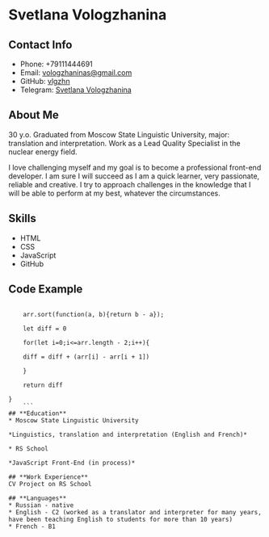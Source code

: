 # **Svetlana Vologzhanina**

## **Contact Info**
* Phone: +79111444691
* Email: vologzhaninas@gmail.com
* GitHub: [vlgzhn](https://github.com/vlgzhn)
* Telegram: [Svetlana Vologzhanina](https://t.me/shovel_shaped_happiness)

## **About Me**
30 y.o. Graduated from Moscow State Linguistic University, major: translation and interpretation. Work as a Lead Quality Specialist in the nuclear energy field.

I love challenging myself and my goal is to become a professional front-end developer. I am sure I will succeed as I am a quick learner, very passionate, reliable and creative. I try to approach challenges in the knowledge that I will be able to perform at my best, whatever the circumstances.

## **Skills**
* HTML
* CSS
* JavaScript
* GitHub

## **Code Example**
```function sumOfDifferences(arr) {

    arr.sort(function(a, b){return b - a});

    let diff = 0

    for(let i=0;i<=arr.length - 2;i++){

    diff = diff + (arr[i] - arr[i + 1])

    }

    return diff

}
    ```
## **Education**
* Moscow State Linguistic University

*Linguistics, translation and interpretation (English and French)*

* RS School

*JavaScript Front-End (in process)*

## **Work Experience**
CV Project on RS School

## **Languages**
* Russian - native
* English - C2 (worked as a translator and interpreter for many years, have been teaching English to students for more than 10 years)
* French - B1